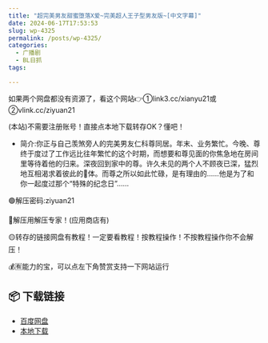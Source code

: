 ```yaml
---
title: "超完美男友甜蜜堕落X爱~完美超人王子型男友版~[中文字幕]"
date: 2024-06-17T17:53:53
slug: wp-4325
permalink: /posts/wp-4325/
categories:
  - 广播剧
  - BL日抓
tags:

---
```


如果两个网盘都没有资源了，看这个网站👉①link3.cc/xianyu21或②vlink.cc/ziyuan21

(本站)不需要注册账号！直接点本地下载转存OK？懂吧！

*   简介:你正与自己羡煞旁人的完美男友仁科尊同居。​年末、业务繁忙。今晚、尊终于度过了工作远比往年繁忙的这个时期，而想要和尊见面的你焦急地在房间里等待着他的归来。​深夜回到家中的尊。许久未见的两个人不顾夜已深，猛烈地互相渴求着彼此的🥩体。而尊之所以如此忙碌，是有理由的……他是为了和你一起度过那个“特殊的纪念日”……

🟢解压密码:ziyuan21

🔵解压用解压专家！(应用商店有)

🟡转存的链接网盘有教程！一定要看教程！按教程操作！不按教程操作你不会解压！

💰🈶能力的宝，可以点左下角赞赏支持一下网站运行

## 📦 下载链接
- [百度网盘](https://blziyuan21.com/pay-download/4325?key=ddf6b0b384&down_id=0)
- [本地下载](https://blziyuan21.com/pay-download/4325?key=ddf6b0b384&down_id=1)

